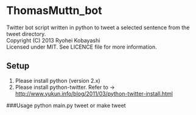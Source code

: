 ThomasMuttn_bot
===============
Twitter bot script written in python to tweet a selected sentence from the tweet directory.  
Copyright (C) 2013 Ryohei Kobayashi  
Licensed under MIT. See LICENCE file for more information.  

Setup
---------------------------------------
 1. Please install python (version 2.x)
 2. Please install python-twitter.  Refer to -> http://www.yukun.info/blog/2011/03/python-twitter-install.html
 

###Usage
    python main.py tweet
    or
    make tweet

